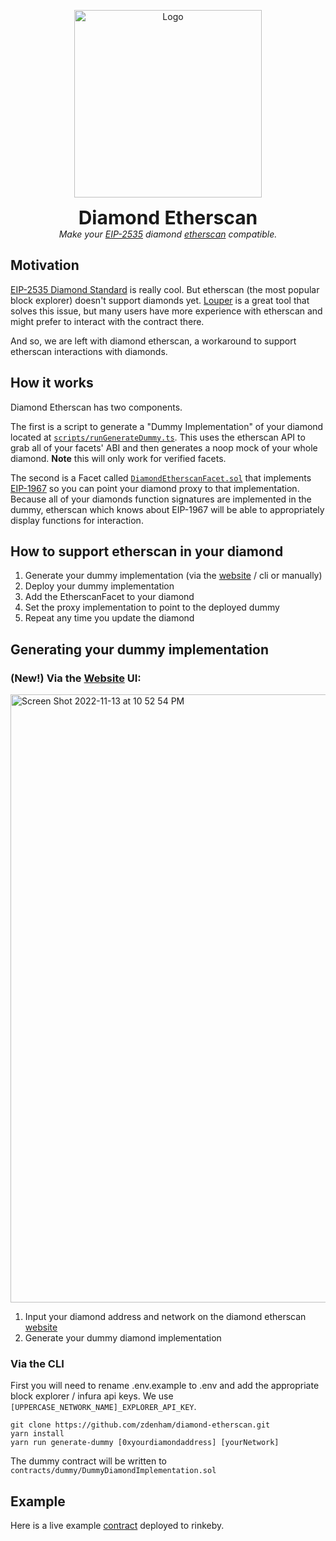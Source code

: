 <p align="center">
  <img width="300px" src="https://user-images.githubusercontent.com/16373521/201744337-6c333ed0-6f3b-440f-8f00-f22a195cb08d.png" title="Logo"/>
</p>
<p align="center">
  <b style="font-size: 30px">
    Diamond Etherscan
  </b>
  <br/>
  <i>
    Make your <a href="https://eips.ethereum.org/EIPS/eip-2535" target="_blank">EIP-2535</a> diamond <a href="https://eips.ethereum.org/EIPS/eip-2535" target="_blank">etherscan</a> compatible.
  </i>
</p>

## Motivation

[EIP-2535 Diamond Standard](https://github.com/ethereum/EIPs/issues/2535) is really cool. But etherscan (the most popular block explorer) doesn't support diamonds yet. [Louper](https://louper.dev) is a great tool that solves this issue, but many users have more experience with etherscan and might prefer to interact with the contract there.

And so, we are left with diamond etherscan, a workaround to support etherscan interactions with diamonds.

## How it works

Diamond Etherscan has two components.

The first is a script to generate a "Dummy Implementation" of your diamond located at [`scripts/runGenerateDummy.ts`](https://github.com/zdenham/diamond-etherscan/blob/main/scripts/runGenerateDummy.ts). This uses the etherscan API to grab all of your facets' ABI and then generates a noop mock of your whole diamond. **Note** this will only work for verified facets.

The second is a Facet called [`DiamondEtherscanFacet.sol`](https://github.com/zdenham/diamond-etherscan/blob/main/contracts/facets/DiamondEtherscanFacet.sol) that implements [EIP-1967](https://eips.ethereum.org/EIPS/eip-1967) so you can point your diamond proxy to that implementation. Because all of your diamonds function signatures are implemented in the dummy, etherscan which knows about EIP-1967 will be able to appropriately display functions for interaction.

## How to support etherscan in your diamond

1. Generate your dummy implementation (via the [website](https://etherscan.diamonds.dev/) / cli or manually)
2. Deploy your dummy implementation
3. Add the EtherscanFacet to your diamond
4. Set the proxy implementation to point to the deployed dummy
5. Repeat any time you update the diamond


## Generating your dummy implementation

### **(New!)** Via the [Website](https://etherscan.diamonds.dev) UI: 

<img width="973" alt="Screen Shot 2022-11-13 at 10 52 54 PM" src="https://user-images.githubusercontent.com/16373521/201594198-de153e9f-3b31-425b-bb89-13c5ed9bdef9.png">

1. Input your diamond address and network on the diamond etherscan [website](https://etherscan.diamonds.dev/)
2. Generate your dummy diamond implementation

### Via the CLI

First you will need to rename .env.example to .env and add the appropriate block explorer / infura api keys. We use `[UPPERCASE_NETWORK_NAME]_EXPLORER_API_KEY`.

```
git clone https://github.com/zdenham/diamond-etherscan.git
yarn install
yarn run generate-dummy [0xyourdiamondaddress] [yourNetwork]
```

The dummy contract will be written to `contracts/dummy/DummyDiamondImplementation.sol`

## Example

Here is a live example [contract](https://rinkeby.etherscan.io/address/0xc173ae57b7479b95EA9EF0B1A3C70a61e84d0F30) deployed to rinkeby.

